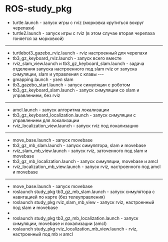 # ROS-study_pkg

* turtle.launch - запуск игры с rviz (морковка крутиться вокруг черепахи)
* turtle2.launch - запуск игры с rviz (в этом случае вторая черепаха гоняется за морковкой)
---
* turtlebot3_gazebo_rviz.launch - rviz настроенный для черепахи  
* tb3_gz_keyboard_rviz.launch - запуск всего вместе  
* rviz_slam_view.launch и tb3_gz_keyboard_slam.launch - задача отделения запуска настроенного под slam rviz от запуска симуляции, slam и управления с клавы  ---
* gmapping.launch - узел slam  
* tb3_gazebo_start.launch - запуск симуляции с роботом  
* tb3_gz_keyboard_slam.launch - запуск симуляции со slam и управлением, без rviz  
---
* amcl.launch - запуск алгоритма локализации  
* tb3_gz_keyboard_localization.launch - запуск симуляции с управлением для локализации  
* rviz_localization_view.launch - запуск rviz под локализацию  
---
* move_base.launch - запуск movebase  
* tb3_gz_mb_slam.launch - запуск симулятора, slam и movebase  
* rviz_slam_mb_view.launch - запуск rviz, заточенного под slam и movebase  
* tb3_gz_mb_localization.launch - запуск симуляции, movebase и amcl  
* rviz_localization_mb_view.launch - запуск rviz, настроенного под amcl и movebase  
---
* move_base.launch - запуск movebase  
* roslaunch study_pkg tb3_gz_mb_slam.launch - запуск симулятора с навигацией по карте (без телеуправления)  
* roslaunch study_pkg rviz_slam_mb_view - запуск rviz, настроенный под slam и movebase  
*   
* roslaunch study_pkg tb3_gz_mb_localization.launch - запуск симуляции, movebase и локализации (amcl)  
* roslaunch study_pkg rviz_localization_mb_view.launch - rviz, настроенный под mb и amcl  
